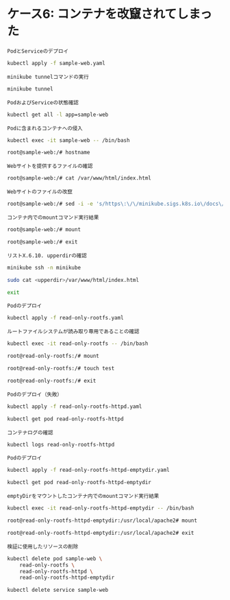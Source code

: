 # ケース6: コンテナを改竄されてしまった

`PodとServiceのデプロイ`
```bash
kubectl apply -f sample-web.yaml
```

`minikube tunnelコマンドの実行`
```bash
minikube tunnel
```

`PodおよびServiceの状態確認`
```bash
kubectl get all -l app=sample-web
```

`Podに含まれるコンテナへの侵入`
```bash
kubectl exec -it sample-web -- /bin/bash

root@sample-web:/# hostname
```

`Webサイトを提供するファイルの確認`
```bash
root@sample-web:/# cat /var/www/html/index.html
```

`Webサイトのファイルの改竄`
```bash
root@sample-web:/# sed -i -e 's/https\:\/\/minikube.sigs.k8s.io\/docs\//danger.html/' /var/www/html/index.html
```

`コンテナ内でのmountコマンド実行結果`
```bash
root@sample-web:/# mount

root@sample-web:/# exit
```

`リストX.6.10. upperdirの確認`
```bash
minikube ssh -n minikube

sudo cat <upperdir>/var/www/html/index.html

exit
```

`Podのデプロイ`
```bash
kubectl apply -f read-only-rootfs.yaml
```

`ルートファイルシステムが読み取り専用であることの確認`
```bash
kubectl exec -it read-only-rootfs -- /bin/bash

root@read-only-rootfs:/# mount

root@read-only-rootfs:/# touch test

root@read-only-rootfs:/# exit
```

`Podのデプロイ（失敗）`
```bash
kubectl apply -f read-only-rootfs-httpd.yaml

kubectl get pod read-only-rootfs-httpd
```

`コンテナログの確認`
```bash
kubectl logs read-only-rootfs-httpd
```

`Podのデプロイ`
```bash
kubectl apply -f read-only-rootfs-httpd-emptydir.yaml

kubectl get pod read-only-rootfs-httpd-emptydir
```

`emptyDirをマウントしたコンテナ内でのmountコマンド実行結果`
```bash
kubectl exec -it read-only-rootfs-httpd-emptydir -- /bin/bash

root@read-only-rootfs-httpd-emptydir:/usr/local/apache2# mount

root@read-only-rootfs-httpd-emptydir:/usr/local/apache2# exit
```

`検証に使用したリソースの削除`
```bash
kubectl delete pod sample-web \
    read-only-rootfs \
    read-only-rootfs-httpd \
    read-only-rootfs-httpd-emptydir

kubectl delete service sample-web
```